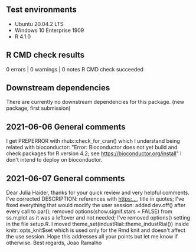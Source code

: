## Test environments
* Ubuntu 20.04.2 LTS
* Windows 10 Enterprise 1909
* R 4.1.0

## R CMD check results
0 errors | 0 warnings | 0 notes
R CMD check succeeded

## Downstream dependencies
There are currently no downstream dependencies for this package.
(new package, first submission)

## 2021-06-06 General comments 
I get PREPERROR with rhub::check_for_cran() which I understand being related
with bioconductor: 
"Error: Bioconductor does not yet build and check packages for R version 4.2; see
  https://bioconductor.org/install"
I don't intend to deploy on bioconductor.

## 2021-06-07 General comments 
Dear Julia Haider, 
thanks for your quick review and very helpful comments.
I've corrected DESCRIPTION: references with <https:...>, title in quotes;
I've fixed everything that would modify the user session: added dev.off()
after every call to par(); removed options(show.signif.stars = FALSE) from 
ss.rr.plot as it was a leftover and not needed; I've removed options() setting
in the file setup.R. I moved theme_set(industRial::theme_industRial()) inside 
knitr::opts_knit$set which is used only for the Rmd knit and doesn't affect the
use session. 
Hope this addresses all your points but let me know if otherwise.
Best regards,
Joao Ramalho


